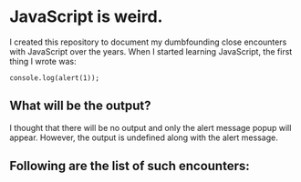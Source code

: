 # JavaScript is weird.
I created this repository to document my dumbfounding close encounters with JavaScript over the years. When I started learning JavaScript, the first thing I wrote was:

    console.log(alert(1));

## What will be the output?
I thought that there will be no output and only the alert message popup will appear. However, the output is undefined along with the alert message.

## Following are the list of such encounters:
